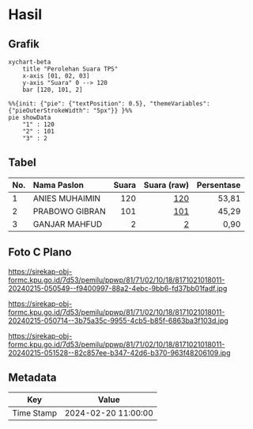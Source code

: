 # Hasil

## Grafik

```mermaid
xychart-beta
    title "Perolehan Suara TPS"
    x-axis [01, 02, 03]
    y-axis "Suara" 0 --> 120
    bar [120, 101, 2]
```

```mermaid
%%{init: {"pie": {"textPosition": 0.5}, "themeVariables": {"pieOuterStrokeWidth": "5px"}} }%%
pie showData
    "1" : 120
    "2" : 101
    "3" : 2
```

## Tabel

| No. | Nama Paslon    | Suara | Suara (raw) | Persentase |
|:--- |:-------------- | -----:| -----------:| ----------:|
| 1   | ANIES MUHAIMIN | 120   | [120][p-1]  | 53,81      |
| 2   | PRABOWO GIBRAN | 101   | [101][p-2]  | 45,29      |
| 3   | GANJAR MAHFUD  | 2     | [2][p-3]    | 0,90       |


[p-1]: https://github.com/gigit-pemilu/pemilu-2024-81-maluku/blob/main/pilpres/hitung-suara/sub/81-maluku/sub/71-kota-ambon/sub/02-sirimau/sub/1018-honipopu/sub/011-tps/sub/paslon-1.txt
[p-2]: https://github.com/gigit-pemilu/pemilu-2024-81-maluku/blob/main/pilpres/hitung-suara/sub/81-maluku/sub/71-kota-ambon/sub/02-sirimau/sub/1018-honipopu/sub/011-tps/sub/paslon-2.txt
[p-3]: https://github.com/gigit-pemilu/pemilu-2024-81-maluku/blob/main/pilpres/hitung-suara/sub/81-maluku/sub/71-kota-ambon/sub/02-sirimau/sub/1018-honipopu/sub/011-tps/sub/paslon-3.txt

## Foto C Plano

https://sirekap-obj-formc.kpu.go.id/7d53/pemilu/ppwp/81/71/02/10/18/8171021018011-20240215-050549--f9400997-88a2-4ebc-9bb6-fd37bb01fadf.jpg

https://sirekap-obj-formc.kpu.go.id/7d53/pemilu/ppwp/81/71/02/10/18/8171021018011-20240215-050714--3b75a35c-9955-4cb5-b85f-6863ba3f103d.jpg

https://sirekap-obj-formc.kpu.go.id/7d53/pemilu/ppwp/81/71/02/10/18/8171021018011-20240215-051528--82c857ee-b347-42d6-b370-963f48206109.jpg


## Metadata

| Key        | Value               |
| ---------- | ------------------- |
| Time Stamp | 2024-02-20 11:00:00 |



